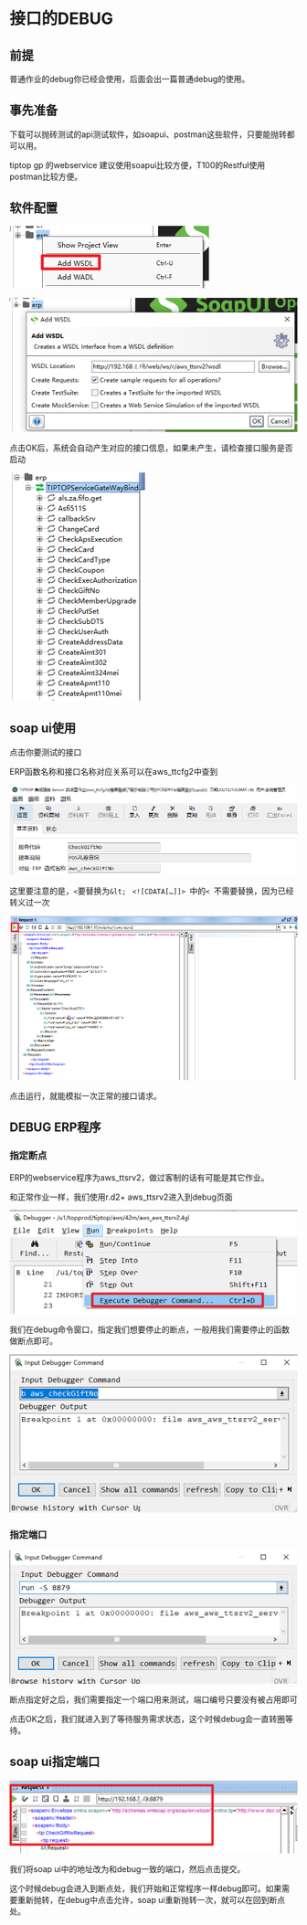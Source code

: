 

# 接口的DEBUG

## 前提

普通作业的debug你已经会使用，后面会出一篇普通debug的使用。

## 事先准备

下载可以抛砖测试的api测试软件，如soapui、postman这些软件，只要能抛转都可以用。

tiptop gp 的webservice 建议使用soapui比较方便，T100的Restful使用postman比较方便。

## 软件配置

![UntitlednS-U_AvIR.png](./image/UntitlednS-U_AvIR.png)

![Untitled7I-U_0vSRz.png](./image/Untitled7I-U_0vSRz.png)

点击OK后，系统会自动产生对应的接口信息，如果未产生，请检查接口服务是否启动

![Untitled7IaUlAvSRm.png](./image/Untitled7IaUlAvSRm.png)

## soap ui使用

点击你要测试的接口

ERP函数名称和接口名称对应关系可以在aws_ttcfg2中查到

![Untitled7Ia8_0vIgZ.png](./image/Untitled7Ia8_0vIgZ.png)

这里要注意的是，`<`要替换为`&lt; ` `<![CDATA[…]]> `中的`< `不需要替换，因为已经转义过一次

![Untitled7S-8l0DIRM.png](./image/Untitled7S-8l0DIRM.png)

点击运行，就能模拟一次正常的接口请求。

## DEBUG ERP程序

### 指定断点

ERP的webservice程序为aws_ttsrv2，做过客制的话有可能是其它作业。

和正常作业一样，我们使用r.d2+ aws_ttsrv2进入到debug页面

![Untitled7Sa8l0DIR7.png](./image/Untitled7Sa8l0DIR7.png)

我们在debug命令窗口，指定我们想要停止的断点，一般用我们需要停止的函数做断点即可。

![UntitlednSa8l0vIRV.png](./image/UntitlednSa8l0vIRV.png)

### 指定端口

![Untitled7IaU_0DIRI.png](./image/Untitled7IaU_0DIRI.png)

断点指定好之后，我们需要指定一个端口用来测试，端口编号只要没有被占用即可

点击OK之后，我们就进入到了等待服务需求状态，这个时候debug会一直转圈等待。

## soap ui指定端口

![UntitlednSaUl0vIgN.png](./image/UntitlednSaUl0vIgN.png)

我们将soap ui中的地址改为和debug一致的端口，然后点击提交。

这个时候debug会进入到断点处，我们开始和正常程序一样debug即可。如果需要重新抛转，在debug中点击允许，soap ui重新抛转一次，就可以在回到断点处。



